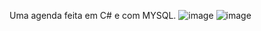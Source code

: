 Uma agenda feita em C# e com MYSQL.
![image](https://user-images.githubusercontent.com/89984811/163739646-1f270367-5ab6-4031-8940-09a7e1963e81.png)
![image](https://user-images.githubusercontent.com/89984811/163739674-887d1bf1-1bef-49bf-9e9c-430f6b2a4e7d.png)
